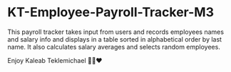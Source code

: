 # KT-Employee-Payroll-Tracker-M3
This payroll tracker takes input from users and records employees names and salary info and displays in a table sorted in alphabetical order by last name. It also calculates salary averages and selects random employees.

Enjoy
Kaleab Teklemichael
💚💛❤️
